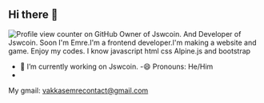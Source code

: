 ## Hi there 👋
![Profile view counter on GitHub](https://komarev.com/ghpvc/?username=vakkas1234)
Owner of Jswcoin. And Developer of Jswcoin. Soon
I'm Emre.I'm a frontend developer.I'm making a website and game. Enjoy my codes. I know javascript html css  Alpine.js and bootstrap
- 🔭 I’m currently working on Jswcoin.
-😄 Pronouns: He/Him
- 
My gmail: vakkasemrecontact@gmail.com
<!--11
**vakkas1234/vakkas1234** is a ✨ _special_ ✨ repository because its `README.md` (this file) appears on your GitHub profile.

Here are some ideas to get you started:

- 🔭 I’m currently working on ...
- 🌱 I’m currently learning ...
- 👯 I’m looking to collaborate on ...
- 🤔 I’m looking for help with ...
- 💬 Ask me about ...
- 📫 How to reach me: ...

- ⚡ Fun fact: ...
-->
